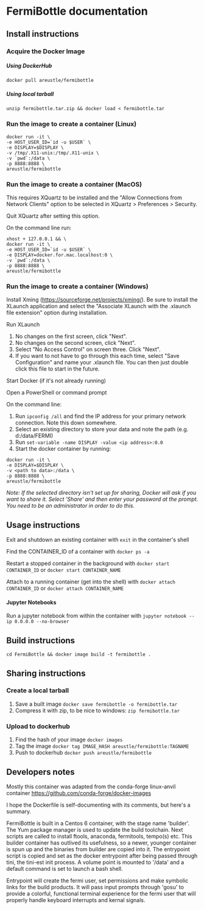 # FermiBottle documentation

## Install instructions

### Acquire the Docker Image

##### Using DockerHub

`docker pull areustle/fermibottle`

##### Using local tarball

`unzip fermibottle.tar.zip && docker load < fermibottle.tar`

### Run the image to create a container (Linux)

```
docker run -it \
-e HOST_USER_ID=`id -u $USER` \
-e DISPLAY=$DISPLAY \
-v /tmp/.X11-unix:/tmp/.X11-unix \
-v `pwd`:/data \
-p 8888:8888 \
areustle/fermibottle
```

### Run the image to create a container (MacOS)
This requires XQuartz to be installed and the "Allow Connections from Network Clients" option to be selected in 
XQuartz > Preferences > Security. 

Quit XQuartz after setting this option.

On the command line run:

```
xhost + 127.0.0.1 && \
docker run -it \
-e HOST_USER_ID=`id -u $USER` \
-e DISPLAY=docker.for.mac.localhost:0 \
-v `pwd`:/data \
-p 8888:8888 \
areustle/fermibottle
```

### Run the image to create a container (Windows)
Install Xming (https://sourceforge.net/projects/xming/).  Be sure to install the XLaunch application and select the "Associate XLaunch with the .xlaunch file extension" option during installation.

Run XLaunch

1. No changes on the first screen, click "Next".
2. No changes on the second screen, click "Next".
3. Select "No Access Control" on screen three.  Click "Next".
4. If you want to not have to go through this each time, select "Save Configuration" and name your .xlaunch file.  You can then just double click this file to start in the future.

Start Docker (if it's not already running)

Open a PowerShell or command prompt

On the command line:

1. Run `ipconfig /all` and find the IP address for your primary network connection.  Note this down somewhere.
2. Select an existing directory to store your data and note the path (e.g. d:/data/FERMI)
3. Run `set-variable -name DISPLAY -value <ip address>:0.0`
4. Start the docker container by running:

```
docker run -it \
-e DISPLAY=$DISPLAY \
-v <path to data>:/data \
-p 8888:8888 \
areustle/fermibottle
```

*Note: If the selected directory isn't set up for sharing, Docker will ask if you want to share it.  Select 'Share' and then enter your password at the prompt.  You need to be an administrator
	in order to do this.*


## Usage instructions

Exit and shutdown an existing container with `exit` in the container's shell

Find the CONTAINER_ID of a container with `docker ps -a`

Restart a stopped container in the background with `docker start CONTAINER_ID` or `docker start CONTAINER_NAME`

Attach to a running container (get into the shell) with `docker attach CONTAINER_ID` or `docker attach CONTAINER_NAME`

#### Jupyter Notebooks

Run a jupyter notebook from within the container with 
`jupyter notebook --ip 0.0.0.0 --no-browser`

## Build instructions

`cd FermiBottle && docker image build -t fermibottle .`

## Sharing instructions

### Create a local tarball

 1. Save a built image `docker save fermibottle -o fermibottle.tar`
 1. Compress it with zip, to be nice to windows: `zip fermibottle.tar`

### Upload to dockerhub 

 1. Find the hash of your image `docker images`
 1. Tag the image `docker tag IMAGE_HASH areustle/fermibottle:TAGNAME`
 1. Push to dockerhub `docker push areustle/fermibottle`


## Developers notes

Mostly this container was adapted from the conda-forge linux-anvil container
https://github.com/conda-forge/docker-images

I hope the Dockerfile is self-documenting with its comments, but here's a
summary.

FermiBottle is built in a Centos 6 container, with the stage name 'builder'.
The Yum package manager is used to update the build toolchain. Next scripts are
called to install ftools, anaconda, fermitools, tempo(s) etc. This builder
container has outlived its usefulness, so a newer, younger container is 
spun up and the binaries from builder are copied into it. The entrypoint script 
is copied and set as the docker entrypoint after being passed through tini, the
tini-est init process. A volume point is mounted to '/data' and a default
command is set to launch a bash shell.

Entrypoint will create the fermi user, set permissions and make symbolic
links for the build products. It will pass input prompts through 'gosu' to
provide a colorful, functional terminal experience for the fermi user that will 
properly handle keyboard interrupts and kernal signals.
